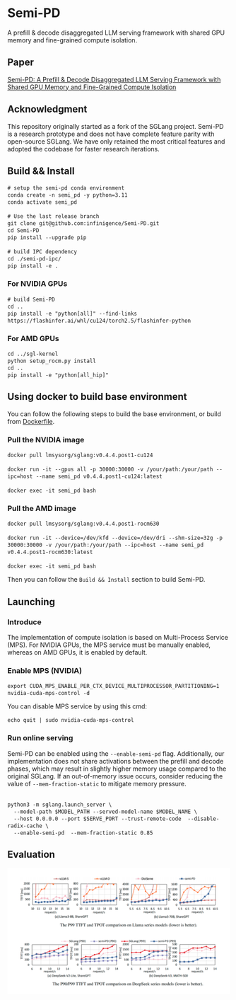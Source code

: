 

# Semi-PD

A prefill & decode disaggregated LLM serving framework with shared GPU memory and fine-grained compute isolation.

## Paper
[Semi-PD: A Prefill & Decode Disaggregated LLM Serving Framework with Shared GPU Memory and Fine-Grained Compute Isolation](./docs/_static/paper/arxiv_semi_PD.pdf)

## Acknowledgment
This repository originally started as a fork of the SGLang project. Semi-PD is a research prototype and does not have complete feature parity with open-source SGLang. We have only retained the most critical features and adopted the codebase for faster research iterations.

## Build && Install
```shell
# setup the semi-pd conda environment
conda create -n semi_pd -y python=3.11
conda activate semi_pd

# Use the last release branch
git clone git@github.com:infinigence/Semi-PD.git
cd Semi-PD
pip install --upgrade pip

# build IPC dependency
cd ./semi-pd-ipc/
pip install -e .
```
### For NVIDIA GPUs
```shell
# build Semi-PD
cd ..
pip install -e "python[all]" --find-links https://flashinfer.ai/whl/cu124/torch2.5/flashinfer-python
```
### For AMD GPUs
```shell
cd ../sgl-kernel
python setup_rocm.py install
cd ..
pip install -e "python[all_hip]"
```

## Using docker to build base environment
You can follow the following steps to build the base environment, or build from [Dockerfile](https://github.com/infinigence/Semi-PD/tree/update_readme/docker).

### Pull the NVIDIA image
```shell
docker pull lmsysorg/sglang:v0.4.4.post1-cu124

docker run -it --gpus all -p 30000:30000 -v /your/path:/your/path --ipc=host --name semi_pd v0.4.4.post1-cu124:latest

docker exec -it semi_pd bash
```

### Pull the AMD image
```shell
docker pull lmsysorg/sglang:v0.4.4.post1-rocm630

docker run -it --device=/dev/kfd --device=/dev/dri --shm-size=32g -p 30000:30000 -v /your/path:/your/path --ipc=host --name semi_pd v0.4.4.post1-rocm630:latest

docker exec -it semi_pd bash
```

Then you can follow the `Build && Install` section to build Semi-PD.




## Launching

### Introduce
The implementation of compute isolation is based on Multi-Process Service (MPS). For NVIDIA GPUs, the MPS service must be manually enabled, whereas on AMD GPUs, it is enabled by default.

### Enable MPS (NVIDIA)
```shell
export CUDA_MPS_ENABLE_PER_CTX_DEVICE_MULTIPROCESSOR_PARTITIONING=1
nvidia-cuda-mps-control -d
```

You can disable MPS service by using this cmd:
```shell
echo quit | sudo nvidia-cuda-mps-control
```

### Run online serving
Semi-PD can be enabled using the `--enable-semi-pd` flag. Additionally, our implementation does not share activations between the prefill and decode phases, which may result in slightly higher memory usage compared to the original SGLang. If an out-of-memory issue occurs, consider reducing the value of `--mem-fraction-static` to mitigate memory pressure.

```shell

python3 -m sglang.launch_server \
  --model-path $MODEL_PATH --served-model-name $MODEL_NAME \
  --host 0.0.0.0 --port $SERVE_PORT --trust-remote-code  --disable-radix-cache \
  --enable-semi-pd  --mem-fraction-static 0.85
```

## Evaluation

![Semi-PD](./docs/_static/image/evaluation_semi_pd.png)
